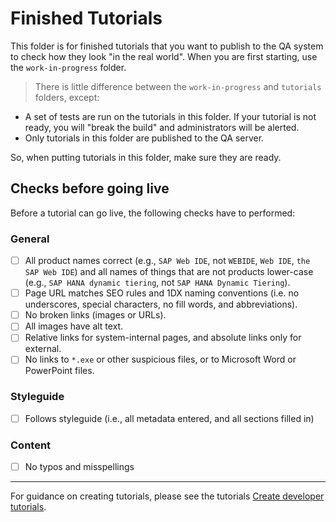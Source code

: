 # Finished Tutorials
This folder is for finished tutorials that you want to publish to the QA system to check how they look "in the real world". When you are first starting, use the `work-in-progress` folder.

>There is little difference between the `work-in-progress` and `tutorials` folders, except:
  - A set of tests are run on the tutorials in this folder. If your tutorial is not ready, you will "break the build" and administrators will be alerted.
  - Only tutorials in this folder are published to the QA server.

So, when putting tutorials in this folder, make sure they are ready.

## Checks before going live
Before a tutorial can go live, the following checks have to performed:

### General
- [ ] All product names correct (e.g., `SAP Web IDE`, not `WEBIDE`, `Web IDE`, `the SAP Web IDE`) and all names of things that are not products lower-case (e.g., `SAP HANA dynamic tiering`, not `SAP HANA Dynamic Tiering`).
- [ ] Page URL matches SEO rules and 1DX naming conventions (i.e. no underscores, special characters, no fill words, and abbreviations).
- [ ] No broken links (images or URLs).
- [ ] All images have alt text.
- [ ] Relative links for system-internal pages, and absolute links only for external.
- [ ] No links to `*.exe` or other suspicious files, or to Microsoft Word or PowerPoint files.

### Styleguide
- [ ] Follows styleguide (i.e., all metadata entered, and all sections filled in)

### Content
- [ ] No typos and misspellings

---

For guidance on creating tutorials, please see the tutorials [Create developer tutorials](https://www-qa.sap.com/developer/groups/docs-tutorial.html).
